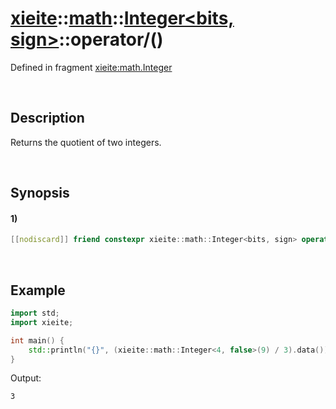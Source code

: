 # [xieite](../../../../../xieite.md)\:\:[math](../../../../../math.md)\:\:[Integer<bits, sign>](../../../../integer.md)\:\:operator/\(\)
Defined in fragment [xieite:math.Integer](../../../../../../../src/math/integer.cpp)

&nbsp;

## Description
Returns the quotient of two integers.

&nbsp;

## Synopsis
#### 1)
```cpp
[[nodiscard]] friend constexpr xieite::math::Integer<bits, sign> operator/(xieite::math::Integer<bits, sign> dividend, xieite::math::Integer<bits, sign> divisor) noexcept;
```

&nbsp;

## Example
```cpp
import std;
import xieite;

int main() {
    std::println("{}", (xieite::math::Integer<4, false>(9) / 3).data());
}
```
Output:
```
3
```
